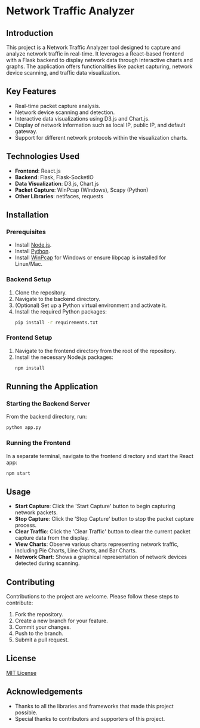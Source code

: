 
# Network Traffic Analyzer

## Introduction
This project is a Network Traffic Analyzer tool designed to capture and analyze network traffic in real-time. It leverages a React-based frontend with a Flask backend to display network data through interactive charts and graphs. The application offers functionalities like packet capturing, network device scanning, and traffic data visualization.

## Key Features
- Real-time packet capture analysis.
- Network device scanning and detection.
- Interactive data visualizations using D3.js and Chart.js.
- Display of network information such as local IP, public IP, and default gateway.
- Support for different network protocols within the visualization charts.

## Technologies Used
- **Frontend**: React.js
- **Backend**: Flask, Flask-SocketIO
- **Data Visualization**: D3.js, Chart.js
- **Packet Capture**: WinPcap (Windows), Scapy (Python)
- **Other Libraries**: netifaces, requests

## Installation

### Prerequisites
- Install [Node.js](https://nodejs.org/).
- Install [Python](https://www.python.org/downloads/).
- Install [WinPcap](https://www.winpcap.org/install/default.htm) for Windows or ensure libpcap is installed for Linux/Mac.

### Backend Setup
1. Clone the repository.
2. Navigate to the backend directory.
3. (Optional) Set up a Python virtual environment and activate it.
4. Install the required Python packages:
   ```bash
   pip install -r requirements.txt
   ```

### Frontend Setup
1. Navigate to the frontend directory from the root of the repository.
2. Install the necessary Node.js packages:
   ```bash
   npm install
   ```

## Running the Application

### Starting the Backend Server
From the backend directory, run:
```bash
python app.py
```

### Running the Frontend
In a separate terminal, navigate to the frontend directory and start the React app:
```bash
npm start
```

## Usage
- **Start Capture**: Click the 'Start Capture' button to begin capturing network packets.
- **Stop Capture**: Click the 'Stop Capture' button to stop the packet capture process.
- **Clear Traffic**: Click the 'Clear Traffic' button to clear the current packet capture data from the display.
- **View Charts**: Observe various charts representing network traffic, including Pie Charts, Line Charts, and Bar Charts.
- **Network Chart**: Shows a graphical representation of network devices detected during scanning.

## Contributing
Contributions to the project are welcome. Please follow these steps to contribute:
1. Fork the repository.
2. Create a new branch for your feature.
3. Commit your changes.
4. Push to the branch.
5. Submit a pull request.

## License
[MIT License](LICENSE)

## Acknowledgements
- Thanks to all the libraries and frameworks that made this project possible.
- Special thanks to contributors and supporters of this project.
